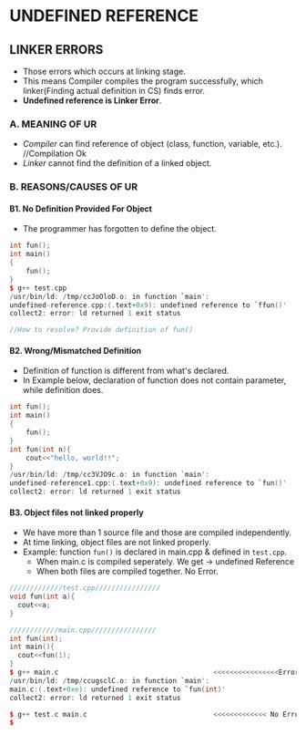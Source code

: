 # UNDEFINED REFERENCE
## LINKER ERRORS
- Those errors which occurs at linking stage.
- This means Compiler compiles the program successfully, which linker(Finding actual definition in CS) finds error.
- **Undefined reference is Linker Error**.

### A. MEANING OF UR
- *Compiler* can find reference of object (class, function, variable, etc.).    //Compilation Ok
- *Linker* cannot find the definition of a linked object.

### B. REASONS/CAUSES OF UR
#### B1. No Definition Provided For Object
- The programmer has forgotten to define the object.
```c++
int fun();
int main()
{
    fun();
}
$ g++ test.cpp
/usr/bin/ld: /tmp/ccJoOloD.o: in function `main':
undefined-reference.cpp:(.text+0x9): undefined reference to `ffun()'
collect2: error: ld returned 1 exit status

//How to resolve? Provide definition of fun()
```

#### B2. Wrong/Mismatched Definition
- Definition of function is different from what's declared.
- In Example below, declaration of function does not contain parameter, while definition does.
```c++
int fun();
int main()
{
    fun();
}
int fun(int n){
    cout<<"hello, world!!";
}
/usr/bin/ld: /tmp/cc3VJO9c.o: in function `main':
undefined-reference1.cpp:(.text+0x9): undefined reference to `fun()'
collect2: error: ld returned 1 exit status
```

#### B3. Object files not linked properly
- We have more than 1 source file and those are compiled independently. 
- At time linking, object files are not linked properly.
- Example: function `fun()` is declared in main.cpp & defined in `test.cpp`. 
  - When main.c is compiled seperately. We get -> undefined Reference
  - When both files are compiled together. No Error.
```c++
/////////////test.cpp////////////////
void fun(int a){
  cout<<a;
}

////////////main.cpp////////////////
int fun(int);
int main(){
  cout<<fun(1);
}
$ g++ main.c                                      <<<<<<<<<<<<<<<<Error when main.cpp is compiled seperately ie definition is not found
/usr/bin/ld: /tmp/ccugsclC.o: in function `main':
main.c:(.text+0xe): undefined reference to `fun(int)'
collect2: error: ld returned 1 exit status

$ g++ test.c main.c                               <<<<<<<<<<<<< No Error
$
```
